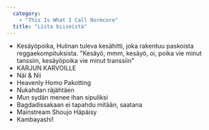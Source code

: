 ```yaml
---
  category: 
    - "This Is What I Call Normcore"
  title: "Lista biiseistä"
---
```

* Kesäyöpoika, Hulinan tuleva kesähitti, joka rakentuu paskoista reggaekompituksista. "Kesäyö, mmm, kesäyö, oi, poika vie minut tanssiin, kesäyöpoika vie minut transsiin"
* KARJUN KARVOILLE
* Näi & Nii
* Heavenly Homo Pakotting
* Nukahdan räjähtäen
* Mun sydän menee ihan sipuliksi
* Bagdadissakaan ei tapahdu mitään, saatana
* Mainstream Shoujo Häpäisy
* Kambayashi!
